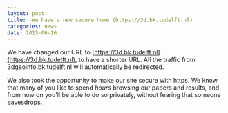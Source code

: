 ```yaml
---
layout: post
title:  We have a new secure home (https://3d.bk.tudelft.nl)
categories: news
date: 2015-06-16
---
```


We have changed our URL to [https://3d.bk.tudelft.nl](https://3d.bk.tudelft.nl), to have a shorter URL. 
All the traffic from 3dgeoinfo.bk.tudelft.nl will automatically be redirected.

We also took the opportunity to make our site secure with https. 
We know that many of you like to spend *hours* browsing our papers and results, and from now on you'll be able to do so privately, without fearing that someone eavesdrops.
